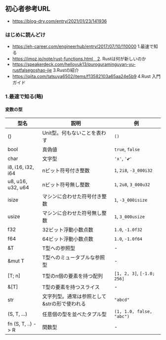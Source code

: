 ## 初心者参考URL
- https://blog-dry.com/entry/2021/01/23/141936

### はじめに読んどけ
- https://eh-career.com/engineerhub/entry/2017/07/10/110000 1.最速で知る
- https://imoz.jp/note/rust-functions.html　2. Rustは何が新しいのか
- https://speakerdeck.com/helloyuk13/puroguraminguyan-yu-rustfalsegoshao-jie 3.Rustの紹介
- https://qiita.com/tatsuya6502/items/f13582103a65aa24e5b9 4.Rust 入門ガイド

### 1.最速で知る(略)
#### 変数の型
| 型名 | 説明 | 例 |
| --- | --- | --- |
| () | Unit型。何もないことを表わす | `()` |
| bool | 真偽値 | `true`, `false` |
| char | 文字型 | `'x'`, `'💕'` |
| i8, i16, i32, i64 | nビット符号付き整数 | `1`, `2i8`, `-3_000i32` |
| u8, u16, u32, u64 | nビット符号無し整数 | `1`, `2u8`, `3_000u32` |
| isize | マシンに合わせた符号付き整数 | `1`, `-3_000isize` |
| usize | マシンに合わせた符号無し整数 | `1`, `3_000usize` |
| f32 | 32ビット浮動小数点数 | `1.0`, `-1.0f32` |
| f64 | 64ビット浮動小数点数 | `1.0`, `-1.0f64` |
| &T | T型への参照型 | - |
| &mut T | T型へのミュータブルな参照型 | - |
| [T; n] | T型のn個の要素を持つ配列 | `[1, 2, 3]`, `[-1.0; 256]` |
| &[T] | T型の要素を持つスライス | - |
| str | 文字列型。通常は参照として&strの形で使われる | `"abcd"` |
| (S, T, ...) | 任意個の型を並べたタプル型 | `(1, 1.0, false, "abc")` |
| fn (S, T, ..) -> R | 関数型 | - |